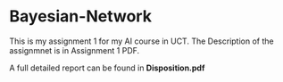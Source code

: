 # Bayesian-Network

This is my assignment 1 for my AI course in UCT. The Description of the assignmnet is in Assignment 1 PDF. 

A full detailed report can be found in **Disposition.pdf**
